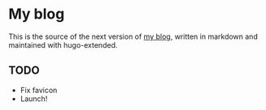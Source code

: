 # My blog

This is the source of the next version of [my blog](https://ohthehugemanatee.org), written in markdown and maintained with hugo-extended.

## TODO

- Fix favicon
- Launch!
